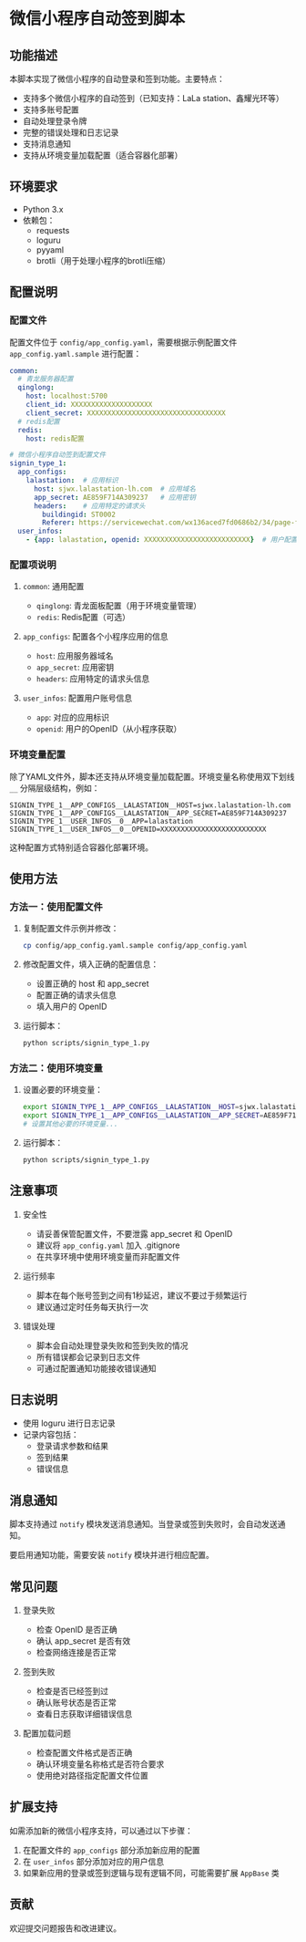 # 微信小程序自动签到脚本

## 功能描述

本脚本实现了微信小程序的自动登录和签到功能。主要特点：

- 支持多个微信小程序的自动签到（已知支持：LaLa station、鑫耀光环等）
- 支持多账号配置
- 自动处理登录令牌
- 完整的错误处理和日志记录
- 支持消息通知
- 支持从环境变量加载配置（适合容器化部署）

## 环境要求

- Python 3.x
- 依赖包：
  - requests
  - loguru
  - pyyaml
  - brotli（用于处理小程序的brotli压缩）

## 配置说明

### 配置文件

配置文件位于 `config/app_config.yaml`，需要根据示例配置文件 `app_config.yaml.sample` 进行配置：

```yaml
common:
  # 青龙服务器配置
  qinglong:
    host: localhost:5700
    client_id: XXXXXXXXXXXXXXXXXXXX
    client_secret: XXXXXXXXXXXXXXXXXXXXXXXXXXXXXXXXXX
  # redis配置
  redis:
    host: redis配置

# 微信小程序自动签到配置文件
signin_type_1:
  app_configs:
    lalastation:  # 应用标识
      host: sjwx.lalastation-lh.com  # 应用域名
      app_secret: AE859F714A309237   # 应用密钥
      headers:    # 应用特定的请求头
        buildingid: ST0002
        Referer: https://servicewechat.com/wx136aced7fd0686b2/34/page-frame.html
  user_infos:
    - {app: lalastation, openid: XXXXXXXXXXXXXXXXXXXXXXXXXX}  # 用户配置
```

### 配置项说明

1. `common`: 通用配置
   - `qinglong`: 青龙面板配置（用于环境变量管理）
   - `redis`: Redis配置（可选）

2. `app_configs`: 配置各个小程序应用的信息
   - `host`: 应用服务器域名
   - `app_secret`: 应用密钥
   - `headers`: 应用特定的请求头信息

3. `user_infos`: 配置用户账号信息
   - `app`: 对应的应用标识
   - `openid`: 用户的OpenID（从小程序获取）

### 环境变量配置

除了YAML文件外，脚本还支持从环境变量加载配置。环境变量名称使用双下划线 `__` 分隔层级结构，例如：

```
SIGNIN_TYPE_1__APP_CONFIGS__LALASTATION__HOST=sjwx.lalastation-lh.com
SIGNIN_TYPE_1__APP_CONFIGS__LALASTATION__APP_SECRET=AE859F714A309237
SIGNIN_TYPE_1__USER_INFOS__0__APP=lalastation
SIGNIN_TYPE_1__USER_INFOS__0__OPENID=XXXXXXXXXXXXXXXXXXXXXXXXXX
```

这种配置方式特别适合容器化部署环境。

## 使用方法

### 方法一：使用配置文件

1. 复制配置文件示例并修改：
   ```bash
   cp config/app_config.yaml.sample config/app_config.yaml
   ```

2. 修改配置文件，填入正确的配置信息：
   - 设置正确的 host 和 app_secret
   - 配置正确的请求头信息
   - 填入用户的 OpenID

3. 运行脚本：
   ```bash
   python scripts/signin_type_1.py
   ```

### 方法二：使用环境变量

1. 设置必要的环境变量：
   ```bash
   export SIGNIN_TYPE_1__APP_CONFIGS__LALASTATION__HOST=sjwx.lalastation-lh.com
   export SIGNIN_TYPE_1__APP_CONFIGS__LALASTATION__APP_SECRET=AE859F714A309237
   # 设置其他必要的环境变量...
   ```

2. 运行脚本：
   ```bash
   python scripts/signin_type_1.py
   ```

## 注意事项

1. 安全性
   - 请妥善保管配置文件，不要泄露 app_secret 和 OpenID
   - 建议将 `app_config.yaml` 加入 .gitignore
   - 在共享环境中使用环境变量而非配置文件

2. 运行频率
   - 脚本在每个账号签到之间有1秒延迟，建议不要过于频繁运行
   - 建议通过定时任务每天执行一次

3. 错误处理
   - 脚本会自动处理登录失败和签到失败的情况
   - 所有错误都会记录到日志文件
   - 可通过配置通知功能接收错误通知

## 日志说明

- 使用 loguru 进行日志记录
- 记录内容包括：
  - 登录请求参数和结果
  - 签到结果
  - 错误信息

## 消息通知

脚本支持通过 `notify` 模块发送消息通知。当登录或签到失败时，会自动发送通知。

要启用通知功能，需要安装 `notify` 模块并进行相应配置。

## 常见问题

1. 登录失败
   - 检查 OpenID 是否正确
   - 确认 app_secret 是否有效
   - 检查网络连接是否正常

2. 签到失败
   - 检查是否已经签到过
   - 确认账号状态是否正常
   - 查看日志获取详细错误信息

3. 配置加载问题
   - 检查配置文件格式是否正确
   - 确认环境变量名称格式是否符合要求
   - 使用绝对路径指定配置文件位置

## 扩展支持

如需添加新的微信小程序支持，可以通过以下步骤：

1. 在配置文件的 `app_configs` 部分添加新应用的配置
2. 在 `user_infos` 部分添加对应的用户信息
3. 如果新应用的登录或签到逻辑与现有逻辑不同，可能需要扩展 `AppBase` 类

## 贡献

欢迎提交问题报告和改进建议。
